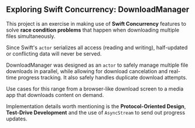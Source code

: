 ## Exploring Swift Concurrency: DownloadManager

This project is an exercise in making use of **Swift Concurrency** features to solve **race condition problems** that happen when downloading multiple files simultaneously.

Since Swift's `actor` serializes all access (reading and writing), half-updated or conflicting data will never be served.

DownloadManager was designed as an `actor` to safely manage multiple file downloads in parallel, while allowing for download cancelation and real-time progress tracking. It also safely handles duplicate download attempts.

Use cases for this range from a browser-like download screen to a media app that downloads content on demand.

Implementation details worth mentioning is the **Protocol-Oriented Design**, **Test-Drive Development** and the use of `AsyncStream` to send out progress updates.
